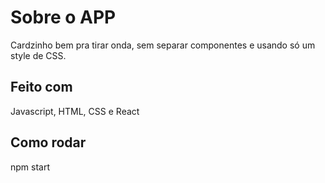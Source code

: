# Sobre o APP

Cardzinho bem pra tirar onda, sem separar componentes e usando só um style de CSS.

## Feito com

Javascript, HTML, CSS e React

## Como rodar

npm start
